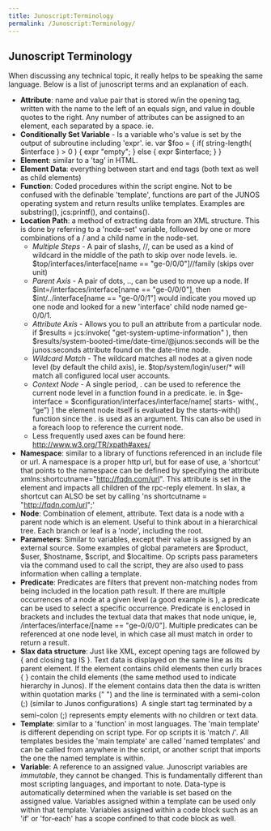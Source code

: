 ```yaml
---
title: Junoscript:Terminology
permalink: /Junoscript:Terminology/
---
```


Junoscript Terminology
----------------------

When discussing any technical topic, it really helps to be speaking the same language. Below is a list of junoscript terms and an explanation of each.

-   **Attribute**: name and value pair that is stored w/in the opening tag, written with the name to the left of an equals sign, and value in double quotes to the right. Any number of attributes can be assigned to an element, each separated by a space. ie. <configuration junos:commit-user="josh">
-   **Conditionally Set Variable** - Is a variable who's value is set by the output of subroutine including 'expr'. ie. var $foo = { if( string-length( $interface ) &gt; 0 ) { expr "empty"; } else { expr $interface; } }
-   **Element**: similar to a 'tag' in HTML.
-   **Element Data**: everything between start and end tags (both text as well as child elements)
-   **Function**: Coded procedures within the script engine. Not to be confused with the definable 'template', functions are part of the JUNOS operating system and return results unlike templates. Examples are substring(), jcs:printf(), and contains().
-   **Location Path**: a method of extracting data from an XML structure. This is done by referring to a 'node-set' variable, followed by one or more combinations of a / and a child name in the node-set.
    -   *Multiple Steps* - A pair of slashs, //, can be used as a kind of wildcard in the middle of the path to skip over node levels. ie. $top/interfaces/interface\[name == "ge-0/0/0"\]//family (skips over unit)
    -   *Parent Axis* - A pair of dots, .., can be used to move up a node. If $int=/interfaces/interface\[name == "ge-0/0/0"\], then $int/../interface\[name == "ge-0/0/1"\] would indicate you moved up one node and looked for a new 'interface' child node named ge-0/0/1.
    -   *Attribute Axis* - Allows you to pull an attribute from a particular node. if $results = jcs:invoke( "get-system-uptime-information" ), then $results/system-booted-time/date-time/@junos:seconds will be the junos:seconds attribute found on the date-time node.
    -   *Wildcard Match* - The wildcard matches all nodes at a given node level (by default the child axis), ie. $top/system/login/user/\* will match all configured local user accounts.
    -   *Context Node* - A single period, . can be used to reference the current node level in a function found in a predicate. ie. in $ge-interface = $configuration/interfaces/interface/name\[ starts- with(., “ge”) \] the <name> element node itself is evaluated by the starts-with() function since the . is used as an argument. This can also be used in a foreach loop to reference the current node.
    -   Less frequently used axes can be found here: <http://www.w3.org/TR/xpath#axes/>
-   **Namespace**: similar to a library of functions referenced in an include file or url. A namespace is a proper http url, but for ease of use, a 'shortcut' that points to the namespace can be defined by specifying the attribute xmlns:shortcutname="http://fqdn.com/url". This attribute is set in the <rpc-reply> element and impacts all children of the rpc-reply element. In slax, a shortcut can ALSO be set by calling 'ns shortcutname = "http://fqdn.com/url";'
-   **Node**: Combination of element, attribute. Text data is a node with a parent node which is an element. Useful to think about in a hierarchical tree. Each branch or leaf is a 'node', including the root.
-   **Parameters**: Similar to variables, except their value is assigned by an external source. Some examples of global parameters are $product, $user, $hostname, $script, and $localtime. Op scripts pass parameters via the command used to call the script, they are also used to pass information when calling a template.
-   **Predicate**: Predicates are filters that prevent non-matching nodes from being included in the location path result. If there are multiple occurrences of a node at a given level (a good example is <interface>), a predicate can be used to select a specific occurrence. Predicate is enclosed in brackets and includes the textual data that makes that node unique, ie, /interfaces/interface/\[name == "ge-0/0/0"\]. Multiple predicates can be referenced at one node level, in which case all must match in order to return a result.
-   **Slax data structure**: Just like XML, except opening tags are followed by { and closing tag IS }. Text data is displayed on the same line as its parent element. If the element contains child elements then curly braces { } contain the child elements (the same method used to indicate hierarchy in Junos). If the element contains data then the data is written within quotation marks (" ") and the line is terminated with a semi-colon (;) (similar to Junos configurations)  A single start tag terminated by a semi-colon (;) represents empty elements with no children or text data.
-   **Template**: similar to a 'function' in most languages. The 'main template' is different depending on script type. For op scripts it is 'match /'. All templates besides the 'main template' are called 'named templates' and can be called from anywhere in the script, or another script that imports the one the named template is within.
-   **Variable**: A reference to an assigned value. Junoscript variables are *immutable*, they cannot be changed. This is fundamentally different than most scripting languages, and important to note. Data-type is automatically determined when the variable is set based on the assigned value. Variables assigned within a template can be used only within that template. Variables assigned within a code block such as an 'if' or 'for-each' has a scope confined to that code block as well.

